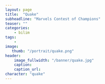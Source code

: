 ```yaml
---
layout: page
title:  "Quake"
subheadline: "Marvels Contest of Champions"
teaser: ""
categories:
    - bilim
tags:
    -
image:
   thumb: "/portrait/quake.png"
header:
    image_fullwidth: "/banner/quake.jpg"
    caption: 
    caption_url:  
character: "quake"
---
```

